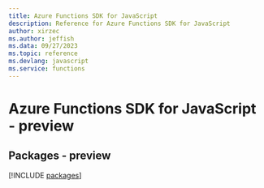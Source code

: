 ```yaml
---
title: Azure Functions SDK for JavaScript
description: Reference for Azure Functions SDK for JavaScript
author: xirzec
ms.author: jeffish
ms.data: 09/27/2023
ms.topic: reference
ms.devlang: javascript
ms.service: functions
---
```

# Azure Functions SDK for JavaScript - preview
## Packages - preview
[!INCLUDE [packages](functions-index.md)]